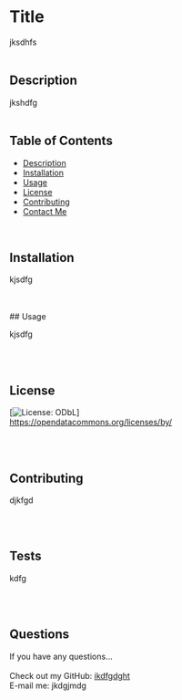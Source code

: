 

# Title
    
jksdhfs
<br />
<br />

## Description

jkshdfg
<br />
<br />

## Table of Contents

* [Description](#description)
* [Installation](#installation)
* [Usage](#usage)
* [License](#license)
* [Contributing](#contributing)
* [Contact Me](#contactMe)

<br />

## Installation

kjsdfg

<br />
<br />
## Usage

kjsdfg

<br />
<br />

## License

[![License: ODbL](https://img.shields.io/badge/License-ODbL-brightgreen.svg)]
<br />
https://opendatacommons.org/licenses/by/

<br />
<br />

## Contributing

djkfgd

<br />
<br />

## Tests

kdfg

<br />
<br />

## Questions

If you have any questions...
<br />
<br />
Check out my GitHub: [ikdfgdght](https://github.com/ikdfgdght)<br />
E-mail me: jkdgjmdg

